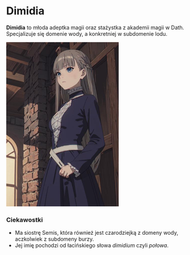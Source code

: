 # Dimidia

**Dimidia** to młoda adeptka magii oraz stażystka z akademii magii w Dath. Specjalizuje się domenie wody, a konkretniej w subdomenie lodu.



<img title="" src="Images/Dimidia.jpeg" alt="" style="zoom:67%;" data-align="center">

### Ciekawostki

- Ma siostrę Semis, która również jest czarodziejką z domeny wody, aczkolwiek z subdomeny burzy.
- Jej imię pochodzi od łacińskiego słowa *dimidium* czyli *połowa*.


